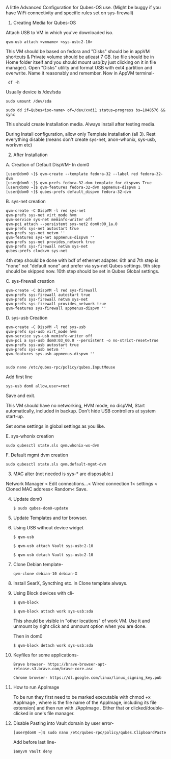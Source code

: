 A little Advanced Configuration for Qubes-OS use. (Might be buggy if you have WiFi connectivity and specific rules set on sys-firewall)

1. Creating Media for Qubes-OS

Attach USB to VM in which you've downloaded iso.

    qvm-usb attach <vmname> <sys-usb:2-10> 

This VM should be based on fedora and "Disks" should be in appVM shortcuts & Private volume should be atleast 7 GB. Iso file should be in Home folder itself and you should mount usb(by just clicking on it in file manager).
Open "Disks" utility and format USB with ext4 partition and overwrite. Name it reasonably and remember.
Now in AppVM terminal-
     
     df -h
     
Usually device is /dev/sda

    sudo umount /dev/sda
    
    sudo dd if=Qubes<iso-name> of=/dev/xvdi1 status=progress bs=1048576 && sync
    
This should create Installation media. Always install after testing media.    

During Install configuration, allow only Template installation (all 3). Rest everything disable (means don't create sys-net, anon-whonix, sys-usb, workvm etc)

2. After Installation

A. Creation of Default DispVM- In dom0

    [user@dom0 ~]$ qvm-create --template fedora-32 --label red fedora-32-dvm
    [user@dom0 ~]$ qvm-prefs fedora-32-dvm template_for_dispvms True
    [user@dom0 ~]$ qvm-features fedora-32-dvm appmenus-dispvm 1
    [user@dom0 ~]$ qubes-prefs default_dispvm fedora-32-dvm
    
B. sys-net creation

    qvm-create -C DispVM -l red sys-net
    qvm-prefs sys-net virt_mode hvm
    qvm-service sys-net meminfo-writer off
    qvm-pci attach --persistent sys-net2 dom0:00_1a.0
    qvm-prefs sys-net autostart true
    qvm-prefs sys-net netvm ''
    qvm-features sys-net appmenus-dispvm ''
    qvm-prefs sys-net provides_network true
    qvm-prefs sys-firewall netvm sys-net
    qubes-prefs clockvm sys-net
    
  4th step should be done with bdf of ethernet adapter.
  6th and 7th step is "none" not "default none" and prefer via sys-net Qubes settings.
  9th step should be skipped now. 10th step should be set in Qubes Global settings.


C. sys-firewall creation

    qvm-create -C DispVM -l red sys-firewall
    qvm-prefs sys-firewall autostart true
    qvm-prefs sys-firewall netvm sys-net
    qvm-prefs sys-firewall provides_network true
    qvm-features sys-firewall appmenus-dispvm ''


D. sys-usb Creation
    
    qvm-create -C DispVM -l red sys-usb
    qvm-prefs sys-usb virt_mode hvm
    qvm-service sys-usb meminfo-writer off
    qvm-pci a sys-usb dom0:03_00.0 --persistent -o no-strict-reset=true
    qvm-prefs sys-usb autostart true
    qvm-prefs sys-usb netvm ''
    qvm-features sys-usb appmenus-dispvm ''

    
    sudo nano /etc/qubes-rpc/policy/qubes.InputMouse
    
Add first line 

    sys-usb dom0 allow,user=root
    
Save and exit.

This VM should have no networking, HVM mode, no dispVM, Start automatically, included in backup. Don't hide USB controllers at system start-up.

Set some settings in global settings as you like.


E. sys-whonix creation

    sudo qubesctl state.sls qvm.whonix-ws-dvm
    
    
F. Default mgmt dvm creation

    sudo qubesctl state.sls qvm.default-mgmt-dvm


3. MAC alter (not needed is sys-* are disposable.)

Network Manager < Edit connections...< Wired connection 1< settings < Cloned MAC address< Random< Save.

4. Update dom0

       $ sudo qubes-dom0-update
    
5. Update Templates and tor browser.    

6. Using USB without device widget

       $ qvm-usb
    
       $ qvm-usb attach Vault sys-usb:2-10
    
       $ qvm-usb detach Vault sys-usb:2-10

7. Clone Debian template-
   
       qvm-clone debian-10 debian-X
       
8. Install SearX, Syncthing etc. in Clone template always.  

9. Using Block devices with cli-

       $ qvm-block
       
       $ qvm-block attach work sys-usb:sda
       
   This should be visible in "other locations" of work VM. Use it and unmount by right click and unmount option when you are done. 
   
   Then in dom0
   
       $ qvm-block detach work sys-usb:sda

10. Keyfiles for some applications-

        Brave browser- https://brave-browser-apt-release.s3.brave.com/brave-core.asc
        
        Chrome browser- https://dl.google.com/linux/linux_signing_key.pub
        
11. How to run AppImage

    To be run they first need to be marked executable with chmod +x AppImage , where <AppImage> is the file name of the AppImage, including its file extension) and then run with ./AppImage . Either that or clicked/double-clicked in one's file manager.


12. Disable Pasting into Vault domain by user error- 

        [user@dom0 ~]$ sudo nano /etc/qubes-rpc/policy/qubes.ClipboardPaste
        
    Add before last line-
    
        $anyvm Vault deny
